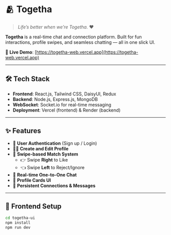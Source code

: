 # 🫂 Togetha

> *Life’s better when we’re Togetha.* ❤️

**Togetha** is a real-time chat and connection platform. Built for fun interactions, profile swipes, and seamless chatting — all in one slick UI.

🔗 **Live Demo**: [https://togetha-web.vercel.app](https://togetha-web.vercel.app)

---

## 🛠 Tech Stack

- **Frontend**: React.js, Tailwind CSS, DaisyUI, Redux
- **Backend**: Node.js, Express.js, MongoDB
- **WebSocket**: Socket.io for real-time messaging
- **Deployment**: Vercel (frontend) & Render (backend)

---

## ✨ Features

- 🔐 **User Authentication** (Sign up / Login)
- 🧑‍💼 **Create and Edit Profile**
- 💌 **Swipe-based Match System**
  - 👉 Swipe **Right** to Like
  - 👈 Swipe **Left** to Reject/Ignore
- 💬 **Real-time One-to-One Chat**
- 📸 **Profile Cards UI**
- 📂 **Persistent Connections & Messages**

---




## 🔧 Frontend Setup

```bash
cd togetha-ui
npm install
npm run dev
